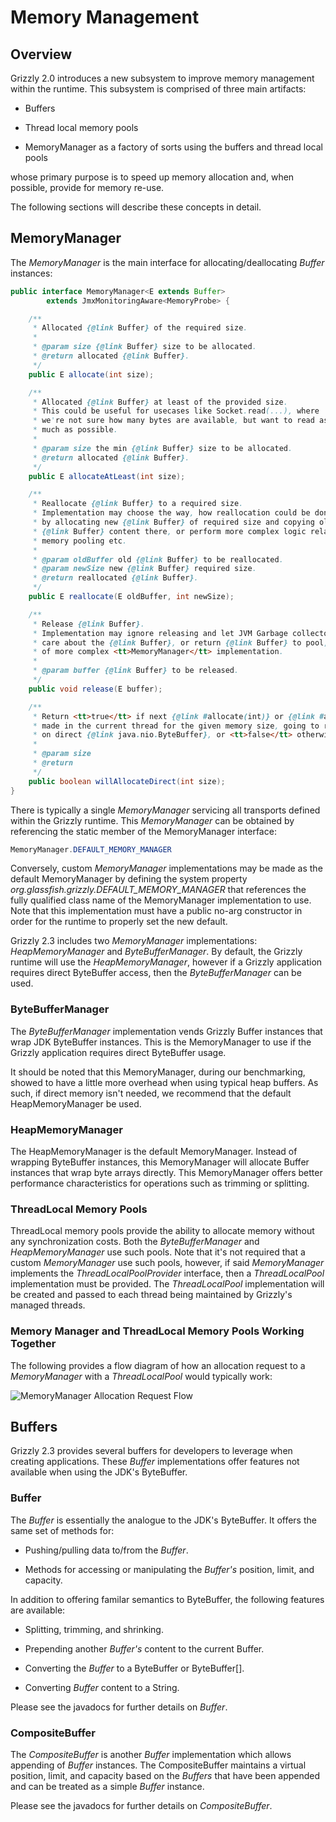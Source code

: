 Memory Management
=================

Overview
--------

Grizzly 2.0 introduces a new subsystem to improve memory management
within the runtime. This subsystem is comprised of three main artifacts:

-   Buffers

-   Thread local memory pools

-   MemoryManager as a factory of sorts using the buffers and thread
    local pools

whose primary purpose is to speed up memory allocation and, when
possible, provide for memory re-use.

The following sections will describe these concepts in detail.

MemoryManager
-------------

The *MemoryManager* is the main interface for allocating/deallocating
*Buffer* instances:

```java
public interface MemoryManager<E extends Buffer>
        extends JmxMonitoringAware<MemoryProbe> {

    /**
     * Allocated {@link Buffer} of the required size.
     *
     * @param size {@link Buffer} size to be allocated.
     * @return allocated {@link Buffer}.
     */
    public E allocate(int size);

    /**
     * Allocated {@link Buffer} at least of the provided size.
     * This could be useful for usecases like Socket.read(...), where
     * we're not sure how many bytes are available, but want to read as
     * much as possible.
     *
     * @param size the min {@link Buffer} size to be allocated.
     * @return allocated {@link Buffer}.
     */
    public E allocateAtLeast(int size);

    /**
     * Reallocate {@link Buffer} to a required size.
     * Implementation may choose the way, how reallocation could be done, either
     * by allocating new {@link Buffer} of required size and copying old
     * {@link Buffer} content there, or perform more complex logic related to
     * memory pooling etc.
     *
     * @param oldBuffer old {@link Buffer} to be reallocated.
     * @param newSize new {@link Buffer} required size.
     * @return reallocated {@link Buffer}.
     */
    public E reallocate(E oldBuffer, int newSize);

    /**
     * Release {@link Buffer}.
     * Implementation may ignore releasing and let JVM Garbage collector to take
     * care about the {@link Buffer}, or return {@link Buffer} to pool, in case
     * of more complex <tt>MemoryManager</tt> implementation.
     *
     * @param buffer {@link Buffer} to be released.
     */
    public void release(E buffer);

    /**
     * Return <tt>true</tt> if next {@link #allocate(int)} or {@link #allocateAtLeast(int)} call,
     * made in the current thread for the given memory size, going to return a {@link Buffer} based
     * on direct {@link java.nio.ByteBuffer}, or <tt>false</tt> otherwise.
     *
     * @param size
     * @return
     */
    public boolean willAllocateDirect(int size);
}
```

There is typically a single *MemoryManager* servicing all transports
defined within the Grizzly runtime. This *MemoryManager* can be obtained
by referencing the static member of the MemoryManager interface:

```java
MemoryManager.DEFAULT_MEMORY_MANAGER
```

Conversely, custom *MemoryManager* implementations may be made as the
default MemoryManager by defining the system property
*org.glassfish.grizzly.DEFAULT\_MEMORY\_MANAGER* that references the
fully qualified class name of the MemoryManager implementation to use.
Note that this implementation must have a public no-arg constructor in
order for the runtime to properly set the new default.

Grizzly 2.3 includes two *MemoryManager* implementations:
*HeapMemoryManager* and *ByteBufferManager*. By default, the Grizzly
runtime will use the *HeapMemoryManager*, however if a Grizzly
application requires direct ByteBuffer access, then the
*ByteBufferManager* can be used.

### ByteBufferManager

The *ByteBufferManager* implementation vends Grizzly Buffer instances
that wrap JDK ByteBuffer instances. This is the MemoryManager to use if
the Grizzly application requires direct ByteBuffer usage.

It should be noted that this MemoryManager, during our benchmarking,
showed to have a little more overhead when using typical heap buffers.
As such, if direct memory isn't needed, we recommend that the default
HeapMemoryManager be used.

### HeapMemoryManager

The HeapMemoryManager is the default MemoryManager. Instead of wrapping
ByteBuffer instances, this MemoryManager will allocate Buffer instances
that wrap byte arrays directly. This MemoryManager offers better
performance characteristics for operations such as trimming or
splitting.

### ThreadLocal Memory Pools

ThreadLocal memory pools provide the ability to allocate memory without
any synchronization costs. Both the *ByteBufferManager* and
*HeapMemoryManager* use such pools. Note that it's not required that a
custom *MemoryManager* use such pools, however, if said *MemoryManager*
implements the *ThreadLocalPoolProvider* interface, then a
*ThreadLocalPool* implementation must be provided. The *ThreadLocalPool*
implementation will be created and passed to each thread being
maintained by Grizzly's managed threads.

### Memory Manager and ThreadLocal Memory Pools Working Together

The following provides a flow diagram of how an allocation request to a
*MemoryManager* with a *ThreadLocalPool* would typically work:

![MemoryManager Allocation Request
Flow](../images/coreframework/mmflow.png)

Buffers
-------

Grizzly 2.3 provides several buffers for developers to
leverage when creating applications. These *Buffer* implementations
offer features not available when using the JDK's ByteBuffer.

### Buffer

The *Buffer* is essentially the analogue to the JDK's ByteBuffer. It
offers the same set of methods for:

-   Pushing/pulling data to/from the *Buffer*.

-   Methods for accessing or manipulating the *Buffer's* position,
    limit, and capacity.

In addition to offering familar semantics to ByteBuffer, the following
features are available:

-   Splitting, trimming, and shrinking.

-   Prepending another *Buffer's* content to the current Buffer.

-   Converting the *Buffer* to a ByteBuffer or ByteBuffer[].

-   Converting *Buffer* content to a String.

Please see the javadocs for further details on *Buffer*.

### CompositeBuffer

The *CompositeBuffer* is another *Buffer* implementation which allows
appending of *Buffer* instances. The CompositeBuffer maintains a virtual
position, limit, and capacity based on the *Buffers* that have been
appended and can be treated as a simple *Buffer* instance.

Please see the javadocs for further details on *CompositeBuffer*.
